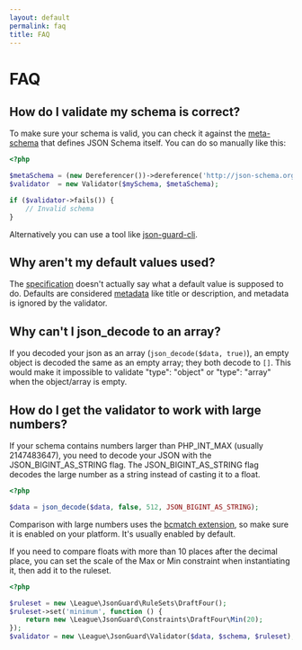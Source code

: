 ```yaml
---
layout: default
permalink: faq
title: FAQ
---
```


# FAQ

## How do I validate my schema is correct?

To make sure your schema is valid, you can check it against the [meta-schema](http://json-schema.org/schema) that defines JSON Schema itself.  You can do so manually like this:

```php
<?php

$metaSchema = (new Dereferencer())->dereference('http://json-schema.org/draft-04/schema#');
$validator  = new Validator($mySchema, $metaSchema);

if ($validator->fails()) {
    // Invalid schema
}
```

Alternatively you can use a tool like [json-guard-cli](https://github.com/yuloh/json-guard-cli).

## Why aren't my default values used?

The [specification](http://json-schema.org/latest/json-schema-validation.html#rfc.section.6.2) doesn't actually say what a default value is supposed to do.  Defaults are considered [metadata](https://spacetelescope.github.io/understanding-json-schema/reference/generic.html#metadata) like title or description, and metadata is ignored by the validator.

## Why can't I json_decode to an array?

If you decoded your json as an array (`json_decode($data, true)`), an empty object is decoded the same as an empty array; they both decode to `[]`.  This would make it impossible to validate "type": "object" or "type": "array" when the object/array is empty.

## How do I get the validator to work with large numbers?

If your schema contains numbers larger than PHP_INT_MAX (usually 2147483647), you need to decode your JSON with the JSON_BIGINT_AS_STRING flag.  The JSON_BIGINT_AS_STRING flag decodes the large number as a string instead of casting it to a float.

```php
<?php

$data = json_decode($data, false, 512, JSON_BIGINT_AS_STRING);
```

Comparison with large numbers uses the [bcmatch extension](http://php.net/manual/en/book.bc.php), so make sure it is enabled on your platform.  It's usually enabled by default.

If you need to compare floats with more than 10 places after the decimal place, you can set the scale of the Max or Min constraint when instantiating it, then add it to the ruleset.

```php
<?php

$ruleset = new \League\JsonGuard\RuleSets\DraftFour();
$ruleset->set('minimum', function () {
    return new \League\JsonGuard\Constraints\DraftFour\Min(20);
});
$validator = new \League\JsonGuard\Validator($data, $schema, $ruleset);
```
